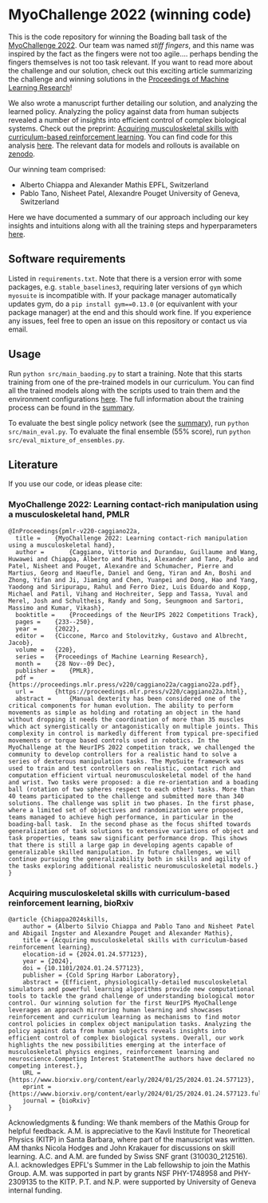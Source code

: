 # MyoChallenge 2022 (winning code)

This is the code repository for winning the Boading ball task of the [MyoChallenge 2022](https://sites.google.com/view/myochallenge). Our team was named _stiff fingers_, and this name was inspired by the fact as the fingers were not too agile.... perhaps bending the fingers themselves is not too task relevant. If you want to read more about the challenge and our solution, check out this exciting article summarizing the challenge and winning solutions in the [Proceedings of Machine Learning Research](https://proceedings.mlr.press/v220/caggiano22a.html)! 

We also wrote a manuscript further detailing our solution, and analyzing the learned policy. Analyzing the policy against data from human subjects revealed a number of insights into efficient control of complex biological systems. Check out the preprint: [Acquiring musculoskeletal skills with curriculum-based reinforcement learning](https://www.biorxiv.org/content/early/2024/01/25/2024.01.24.577123). You can find code for this analysis [here](https://github.com/amathislab/MyoChallengeAnalysis). The relevant data for models and rollouts is available on [zenodo](https://zenodo.org/records/13332869).


Our winning team comprised:
- Alberto Chiappa and Alexander Mathis EPFL, Switzerland
- Pablo Tano, Nisheet Patel, Alexandre Pouget University of Geneva, Switzerland

Here we have documented a summary of our approach including our key insights and intuitions along with all the training steps and hyperparameters [here](docs/summary.md).

## Software requirements

Listed in `requirements.txt`. Note that there is a version error with some packages, e.g. `stable_baselines3`, requiring later versions of `gym` which `myosuite` is incompatible with. If your package manager automatically updates gym, do a `pip install gym==0.13.0` (or equivanlent with your package manager) at the end and this should work fine. If you experience any issues, feel free to open an issue on this repository or contact us via email.

## Usage

Run `python src/main_baoding.py` to start a training. Note that this starts training from one of the pre-trained models in our curriculum. You can find all the trained models along with the scripts used to train them and the environment configurations [here](trained_models). The full information about the training process can be found in the [summary](docs/summary.md).

To evaluate the best single policy network (see the [summary](docs/summary.md)), run `python src/main_eval.py`. To evaluate the final ensemble (55% score), run `python src/eval_mixture_of_ensembles.py`.

## Literature

If you use our code, or ideas please cite:

### MyoChallenge 2022: Learning contact-rich manipulation using a musculoskeletal hand, PMLR

```
@InProceedings{pmlr-v220-caggiano22a,
  title = 	 {MyoChallenge 2022: Learning contact-rich manipulation using a musculoskeletal hand},
  author =       {Caggiano, Vittorio and Durandau, Guillaume and Wang, Huwawei and Chiappa, Alberto and Mathis, Alexander and Tano, Pablo and Patel, Nisheet and Pouget, Alexandre and Schumacher, Pierre and Martius, Georg and Haeufle, Daniel and Geng, Yiran and An, Boshi and Zhong, Yifan and Ji, Jiaming and Chen, Yuanpei and Dong, Hao and Yang, Yaodong and Siripurapu, Rahul and Ferro Diez, Luis Eduardo and Kopp, Michael and Patil, Vihang and Hochreiter, Sepp and Tassa, Yuval and Merel, Josh and Schultheis, Randy and Song, Seungmoon and Sartori, Massimo and Kumar, Vikash},
  booktitle = 	 {Proceedings of the NeurIPS 2022 Competitions Track},
  pages = 	 {233--250},
  year = 	 {2022},
  editor = 	 {Ciccone, Marco and Stolovitzky, Gustavo and Albrecht, Jacob},
  volume = 	 {220},
  series = 	 {Proceedings of Machine Learning Research},
  month = 	 {28 Nov--09 Dec},
  publisher =    {PMLR},
  pdf = 	 {https://proceedings.mlr.press/v220/caggiano22a/caggiano22a.pdf},
  url = 	 {https://proceedings.mlr.press/v220/caggiano22a.html},
  abstract = 	 {Manual dexterity has been considered one of the critical components for human evolution. The ability to perform movements as simple as holding and rotating an object in the hand without dropping it needs the coordination of more than 35 muscles which act synergistically or antagonistically on multiple joints. This complexity in control is markedly different from typical pre-specified movements or torque based controls used in robotics. In the MyoChallenge at the NeurIPS 2022 competition track, we challenged the community to develop controllers for a realistic hand to solve a series of dexterous manipulation tasks. The MyoSuite framework was used to train and test controllers on realistic, contact rich and computation efficient virtual neuromusculoskeletal model of the hand and wrist. Two tasks were proposed: a die re-orientation and a boading ball (rotation of two spheres respect to each other) tasks. More than 40 teams participated to the challenge and submitted more than 340 solutions. The challenge was split in two phases. In the first phase, where a limited set of objectives and randomization were proposed, teams managed to achieve high performance, in particular in the boading-ball task.  In the second phase as the focus shifted towards generalization of task solutions to extensive variations of object and task properties, teams saw significant performance drop. This shows that there is still a large gap in developing agents capable of generalizable skilled manipulation. In future challenges, we will continue pursuing the generalizability both in skills and agility of the tasks exploring additional realistic neuromusculoskeletal models.}
}
```

### Acquiring musculoskeletal skills with curriculum-based reinforcement learning, bioRxiv

```
@article {Chiappa2024skills,
	author = {Alberto Silvio Chiappa and Pablo Tano and Nisheet Patel and Abigail Ingster and Alexandre Pouget and Alexander Mathis},
	title = {Acquiring musculoskeletal skills with curriculum-based reinforcement learning},
	elocation-id = {2024.01.24.577123},
	year = {2024},
	doi = {10.1101/2024.01.24.577123},
	publisher = {Cold Spring Harbor Laboratory},
	abstract = {Efficient, physiologically-detailed musculoskeletal simulators and powerful learning algorithms provide new computational tools to tackle the grand challenge of understanding biological motor control. Our winning solution for the first NeurIPS MyoChallenge leverages an approach mirroring human learning and showcases reinforcement and curriculum learning as mechanisms to find motor control policies in complex object manipulation tasks. Analyzing the policy against data from human subjects reveals insights into efficient control of complex biological systems. Overall, our work highlights the new possibilities emerging at the interface of musculoskeletal physics engines, reinforcement learning and neuroscience.Competing Interest StatementThe authors have declared no competing interest.},
	URL = {https://www.biorxiv.org/content/early/2024/01/25/2024.01.24.577123},
	eprint = {https://www.biorxiv.org/content/early/2024/01/25/2024.01.24.577123.full.pdf},
	journal = {bioRxiv}
}
```

Acknowledgments & funding: We thank members of the Mathis Group for helpful feedback. A.M. is appreciative to the Kavli Institute for Theoretical Physics (KITP) in Santa Barbara, where part of the manuscript was written. AM thanks Nicola Hodges and John Krakauer for discussions on skill learning. A.C. and A.M. are funded by Swiss SNF grant (310030_212516). A.I. acknowledges EPFL's Summer in the Lab fellowship to join the Mathis Group. A.M. was supported in part by grants NSF PHY-1748958 and PHY-2309135 to the KITP. P.T. and N.P. were supported by University of Geneva internal funding.